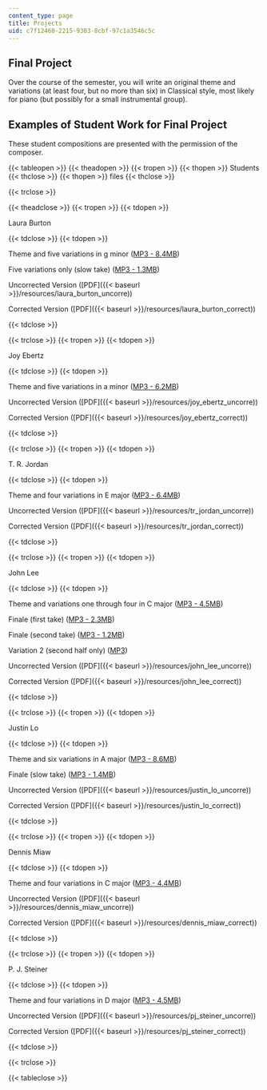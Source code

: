 ```yaml
---
content_type: page
title: Projects
uid: c7f12460-2215-9303-8cbf-97c1a3546c5c
---
```


Final Project
-------------

Over the course of the semester, you will write an original theme and variations (at least four, but no more than six) in Classical style, most likely for piano (but possibly for a small instrumental group).

Examples of Student Work for Final Project
------------------------------------------

These student compositions are presented with the permission of the composer.

{{< tableopen >}}
{{< theadopen >}}
{{< tropen >}}
{{< thopen >}}
Students
{{< thclose >}}
{{< thopen >}}
files
{{< thclose >}}

{{< trclose >}}

{{< theadclose >}}
{{< tropen >}}
{{< tdopen >}}


Laura Burton


{{< tdclose >}}
{{< tdopen >}}


Theme and five variations in g minor ([MP3 - 8.4MB](/ans7870/21m/21m.302/s05/projects/01LauraBurtonTheme.mp3))

Five variations only (slow take) ([MP3 - 1.3MB](/ans7870/21m/21m.302/s05/projects/02LauraBurtonVari.mp3))

Uncorrected Version ([PDF]({{< baseurl >}}/resources/laura_burton_uncorre))

Corrected Version ([PDF]({{< baseurl >}}/resources/laura_burton_correct))


{{< tdclose >}}

{{< trclose >}}
{{< tropen >}}
{{< tdopen >}}


Joy Ebertz


{{< tdclose >}}
{{< tdopen >}}


Theme and five variations in a minor ([MP3 - 6.2MB](/ans7870/21m/21m.302/s05/projects/03JoyEbertz.mp3))

Uncorrected Version ([PDF]({{< baseurl >}}/resources/joy_ebertz_uncorre))

Corrected Version ([PDF]({{< baseurl >}}/resources/joy_ebertz_correct))


{{< tdclose >}}

{{< trclose >}}
{{< tropen >}}
{{< tdopen >}}


T. R. Jordan


{{< tdclose >}}
{{< tdopen >}}


Theme and four variations in E major ([MP3 - 6.4MB](/ans7870/21m/21m.302/s05/projects/05TRJordan.mp3))

Uncorrected Version ([PDF]({{< baseurl >}}/resources/tr_jordan_uncorre))

Corrected Version ([PDF]({{< baseurl >}}/resources/tr_jordan_correct))


{{< tdclose >}}

{{< trclose >}}
{{< tropen >}}
{{< tdopen >}}


John Lee


{{< tdclose >}}
{{< tdopen >}}


Theme and variations one through four in C major ([MP3 - 4.5MB](/ans7870/21m/21m.302/s05/projects/06JohnLeeTheme.mp3))

Finale (first take) ([MP3 - 2.3MB](/ans7870/21m/21m.302/s05/projects/07JohnLeeFinale1.mp3))

Finale (second take) ([MP3 - 1.2MB](/ans7870/21m/21m.302/s05/projects/08JohnLeeFinale2.mp3))

Variation 2 (second half only) ([MP3](/ans7870/21m/21m.302/s05/projects/09JohnLeeVariation2.mp3))

Uncorrected Version ([PDF]({{< baseurl >}}/resources/john_lee_uncorre))

Corrected Version ([PDF]({{< baseurl >}}/resources/john_lee_correct))


{{< tdclose >}}

{{< trclose >}}
{{< tropen >}}
{{< tdopen >}}


Justin Lo


{{< tdclose >}}
{{< tdopen >}}


Theme and six variations in A major ([MP3 - 8.6MB](/ans7870/21m/21m.302/s05/projects/10JustinLoTheme.mp3))

Finale (slow take) ([MP3 - 1.4MB](/ans7870/21m/21m.302/s05/projects/11JustinLoFinale.mp3))

Uncorrected Version ([PDF]({{< baseurl >}}/resources/justin_lo_uncorre))

Corrected Version ([PDF]({{< baseurl >}}/resources/justin_lo_correct))


{{< tdclose >}}

{{< trclose >}}
{{< tropen >}}
{{< tdopen >}}


Dennis Miaw


{{< tdclose >}}
{{< tdopen >}}


Theme and four variations in C major ([MP3 - 4.4MB](/ans7870/21m/21m.302/s05/projects/12DennisMiawTheme.mp3))

Uncorrected Version ([PDF]({{< baseurl >}}/resources/dennis_miaw_uncorre))

Corrected Version ([PDF]({{< baseurl >}}/resources/dennis_miaw_correct))


{{< tdclose >}}

{{< trclose >}}
{{< tropen >}}
{{< tdopen >}}


P. J. Steiner


{{< tdclose >}}
{{< tdopen >}}


Theme and four variations in D major ([MP3 - 4.5MB](/ans7870/21m/21m.302/s05/projects/13PJSteinerTheme.mp3))

Uncorrected Version ([PDF]({{< baseurl >}}/resources/pj_steiner_uncorre))

Corrected Version ([PDF]({{< baseurl >}}/resources/pj_steiner_correct))


{{< tdclose >}}

{{< trclose >}}

{{< tableclose >}}